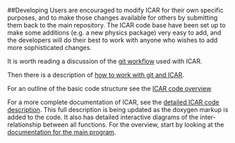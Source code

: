 ##Developing
Users are encouraged to modify ICAR for their own specific purposes, and to make those changes available for others by submitting them back to the main repository.  The ICAR code base have been set up to make some additions (e.g. a new physics package) very easy to add, and the developers will do their best to work with anyone who wishes to add more sophisticated changes.  

It is worth reading a discussion of the [git workflow](howto/icar_git_workflow.md) used with ICAR.  

Then there is a description of [how to work with git and ICAR](howto/icar_and_git_howto.md).  

For an outline of the basic code structure see the [ICAR code overview](icar_code_overview.md)

For a more complete documentation of ICAR, see the [detailed ICAR code description](http://ncar.github.io/icar/).  This full description is being updated as the doxygen markup is added to the code.  It also has detailed interactive diagrams of the inter-relationship between all functions.  For the overview, start by looking at the [documentation for the main program](http://ncar.github.io/icar/driver_8f90.html). 
